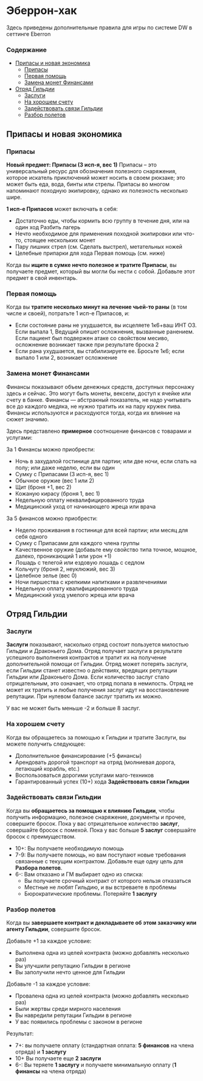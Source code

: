 # Эберрон-хак

Здесь приведены дополнительные правила для игры по системе DW в сеттинге Eberron

### Содержание

* [Припасы и новая экономика](#припасы-и-новая-экономика)
  * [Припасы](#припасы)
  * [Первая помощь](#первая-помощь)
  * [Замена монет Финансами](#замена-монет-финансами)
* [Отряд Гильдии](#отряд-гильдии)
  * [Заслуги](#заслуги)
  * [На хорошем счету](#на-хорошем-счету)
  * [Задействовать связи Гильдии](#задействовать-связи-гильдии)
  * [Разбор полетов](#разбор-полетов)    

## Припасы и новая экономика

### Припасы

**Новый предмет: Припасы (3 исп-я, вес 1)**
Припасы – это универсальный ресурс для  обозначения полезного снаряжения, которое  искатель приключений может носить в своем рюкзаке; это может быть еда, вода, бинты или стрелы. 
Припасы во многом напоминают походную экипировку, однако их полезность несколько шире.

**1 исп-е Припасов** может включать в себя:
* Достаточно еды, чтобы кормить всю группу в течение дня, или на один ход Разбить лагерь
* Нечто необходимое для применения походной экипировки или что-то, стоящее нескольких монет
* Пару лишних стрел (см. Сделать выстрел), метательных ножей
* Целебные припарки для хода Первая помощь (см. ниже)

Когда вы **ищите в сумке нечто полезное и тратите Припасы**, вы получаете предмет,  который вы могли бы нести с собой. Добавьте  этот предмет в свой инвентарь.

### Первая помощь
Когда вы **тратите несколько минут на лечение чьей-то раны** (в том числе и своей), потратьте 1 исп-е Припасов, и:
* Если состояние раны не ухудшается, вы исцеляете 1к6+ваш ИНТ ОЗ. Если выпала 1, Ведущий опишет осложнения, вызванные ранением. Если пациент был подвержен атаке со свойством месиво, осложнение возникает также при результате броска 2
* Если рана ухудшается, вы стабилизируете ее. Бросьте 1к6; если выпало 1 или 2, возникает осложнение

### Замена монет Финансами

Финансы показывают объем денежных средств, доступных персонажу здесь и сейчас. Это могут быть монеты, вексели, доступ к ячейке или счету в банке.
Финансы — абстракный показатель, не надо учитывать все до каждого медяка, не нужно тратить их на пару кружек пива. Финансы используются и расходуются тогда, когда их влияние на сюжет значимо.

Здесь представлено **примерное** соотношение финансов с товарами и услугами:

За 1 Финансы можно приобрести:

* Ночь в захудалой гостинице для партии; или две ночи, если спать на полу; или даже неделю, если вы один
* Сумку с Припасами (3 исп-я, вес 1)
* Обычное оружие (вес 1 или 2)
* Щит (броня +1, вес 2)
* Кожаную кирасу (броня 1, вес 1)
* Недельную оплату неквалифицированного труда
* Медицинский уход от начинающего жреца или врача

За 5 финансов можно приобрести:

* Неделю проживания в гостинице для всей партии; или месяц для себя одного
* Сумку с Припасами для каждого члена группы
* Качественное оружие (добавьте ему свойство типа точное, мощное, далеко, проникающий 1 или урон +1)
* Лошадь с телегой или ездовую лошадь с седлом
* Кольчугу (броня 2, неуклюжий, вес 3)
* Целебное зелье (вес 0)
* Ночи пиршества с крепкими напитками и развлечениями
* Недельную оплату квалифицированного труда
* Медицинский уход умелого жреца или врача

## Отряд Гильдии

### Заслуги

**Заслуги** показывают, насколько отряд состоит пользуется милостью Гильдии и Драконьего Дома. Отряд получает заслуги в результате успешного выполнения контрактов и тратит их на получение дополнительной помощи от Гильдии. Отряд может потерять заслуги, если Гильдии станет известно о действиях, вредящих репутации Гильдии или Драконьего Дома. Если количество заслуг стало отрицательным, это означает, что отряд попала в немилость. Отряд не может их тратить и любые получения заслуг идут на восстановление репутации. При нулевом балансе заслуг тратить их можно.

У вас не может быть меньше -2 и больше 8 заслуг.

### На хорошем счету

Когда вы обращаетесь за помощью к Гильдии и тратите Заслуги, вы можете получить следующее:

* Дополнительное финансирование (+5 финансы)
* Арендовать дорогой транспорт на отряд (молниевая дорога, летающий корабль, etc.)
* Воспользоваться дорогими услугами маго-техников   
* Гарантированный успех (10+) хода **Задействовать связи Гильдии**

### Задействовать связи Гильдии

Когда вы **обращаетесь за помощью к влиянию Гильдии**, чтобы получить информацию, полезное снаряжение, документы и прочее, совершите бросок. 
Пока у вас отрицательное количество **заслуг**, совершайте бросок с помехой. Пока у вас больше **5 заслуг** совершайте бросок с преимуществом.

* 10+: Вы получаете необходимую помощь
* 7-9: Вы получаете помощь, но вам поступают новые требования связанные с текущим контрактом. Добавьте еще одну цель для **Разбора полетов**.
* 6-: Вам отказано и ГМ выбирает одно из списка: 
  * Вы получаете срочный контракт от которого нельзя отказаться
  * Местные не любят Гильдию, и вы встреваете в проблемы
  * Бюрократические проблемы. Потеряйте **1 заслугу**  

### Разбор полетов

Когда вы **завершаете контракт и докладываете об этом заказчику или агенту Гильдии**, совершите бросок.

Добавьте +1 за каждое условие:
* Выполнена одна из целей контракта (можно добавлять несколько раз)
* Вы улучшили репутацию Гильдии в регионе
* Вы заполучили нечто ценное для Гильдии

Добавьте -1 за каждое условие:
* Провалена одна из целей контракта (можно добавлять несколько раз)
* Были жертвы среди мирного населения
* Вы навредили репутации Гильдии в регионе
* У вас появились проблемы с законом в регионе

Результат:

* 7+: вы получаете оплату (стандартная оплата: **5 финансов** на члена отряда) и **1 заслугу**
* 10+ Вы получаете еще **2 заслуги**
* 6-: Вы теряете **1 заслугу** и получаете минимальную оплату (**1 финансы** на члена отряда)
